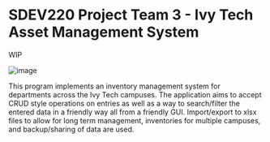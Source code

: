# SDEV220 Project Team 3 - Ivy Tech Asset Management System

WIP

![image](https://github.com/dsmith1581/SDEV220-Project-Team-3/assets/124409577/4090d74c-00e9-4335-a4c5-b8b39dc49bc6)

This program implements an inventory management system for departments across the Ivy Tech campuses. The application aims to accept CRUD style operations on entries as well as a way to search/filter the entered data in a friendly way all from a friendly GUI. Import/export to xlsx files to allow for long term management, inventories for multiple campuses, and backup/sharing of data are used.
